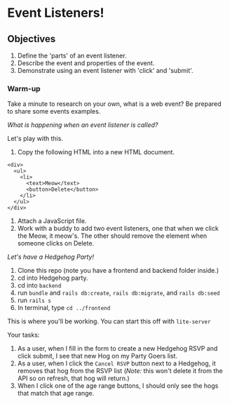 # Event Listeners!

## Objectives
1. Define the 'parts' of an event listener.
1. Describe the event and properties of the event.
1. Demonstrate using an event listener with 'click' and 'submit'.


### Warm-up
  Take a minute to research on your own, what is a web event?
  Be prepared to share some events examples.


*What is happening when an event listener is called?*

Let's play with this.
1. Copy the following HTML into a new HTML document.

```
<div>
  <ul>
    <li>
      <text>Meow</text>
      <button>Delete</button>
    </li>
  </ul>
</div>
```
1. Attach a JavaScript file.
1. Work with a buddy to add two event listeners, one that when we click the Meow, it meow's. The other should
remove the element when someone clicks on Delete.



*Let's have a Hedgehog Party!*

1. Clone this repo (note you have a frontend and backend folder inside.)
1. cd into Hedgehog party.
1. cd into `backend`
1. run `bundle` and `rails db:create`, `rails db:migrate`, and `rails db:seed`
1. run `rails s`
1. In terminal, type `cd ../frontend`

This is where you'll be working. You can start this off with `lite-server`

Your tasks:
1. As a user, when I fill in the form to create a new Hedgehog RSVP and click submit, I
see that new Hog on my Party Goers list.
1. As a user, when I click the `Cancel RSVP` button next to a Hedgehog, it removes that
hog from the RSVP list (*Note:* this won't delete it from the API so on refresh, that hog will return.)
1. When I click one of the age range buttons, I should only see the hogs that match that age range.
